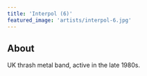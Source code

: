 ```yaml
---
title: 'Interpol (6)'
featured_image: 'artists/interpol-6.jpg'
---
```


## About

UK thrash metal band, active in the late 1980s.

